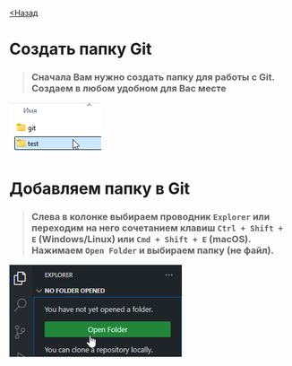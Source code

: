 [<Назад](/readme.md)

# Создать папку Git

>### Сначала Вам нужно создать папку для работы с Git. Создаем в любом удобном для Вас месте

![](assets/2.%20Создаем%20папку%20Git%20и%20добавляем%20в%20VS%20Code/выбираем%20папку.png)

# Добавляем папку в Git

>### Слева в колонке выбираем проводник `Explorer` или переходим на него сочетанием клавиш `Ctrl + Shift + E` (Windows/Linux) или `Cmd + Shift + E` (macOS). Нажимаем `Open Folder` и выбираем папку (не файл).

![](/assets/2.%20Создаем%20папку%20Git%20и%20добавляем%20в%20VS%20Code/добавить%20папку%20в%20гит.png)